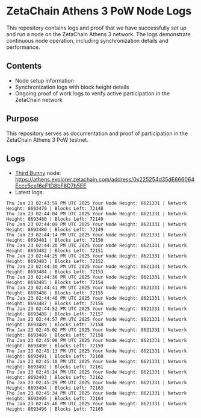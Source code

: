 # ZetaChain Athens 3 PoW Node Logs
This repository contains logs and proof that we have successfully set up and run a node on the ZetaChain Athens 3 network. The logs demonstrate continuous node operation, including synchronization details and performance.

## Contents
- Node setup information
- Synchronization logs with block height details
- Ongoing proof of work logs to verify active participation in the ZetaChain network

## Purpose
This repository serves as documentation and proof of participation in the ZetaChain Athens 3 PoW testnet.

## Logs

- [Third Bunny](https://thirdbunny.xyz/) node: https://athens.explorer.zetachain.com/address/0x225254d35dE666064Eccc5ce16eF1D8bF8D7b5EE
- Latest logs:
```
Thu Jan 23 02:43:59 PM UTC 2025 Your Node Height: 8621331 | Network Height: 8693479 | Blocks Left: 72148
Thu Jan 23 02:44:04 PM UTC 2025 Your Node Height: 8621331 | Network Height: 8693480 | Blocks Left: 72149
Thu Jan 23 02:44:09 PM UTC 2025 Your Node Height: 8621331 | Network Height: 8693480 | Blocks Left: 72149
Thu Jan 23 02:44:14 PM UTC 2025 Your Node Height: 8621331 | Network Height: 8693481 | Blocks Left: 72150
Thu Jan 23 02:44:20 PM UTC 2025 Your Node Height: 8621331 | Network Height: 8693482 | Blocks Left: 72151
Thu Jan 23 02:44:25 PM UTC 2025 Your Node Height: 8621331 | Network Height: 8693483 | Blocks Left: 72152
Thu Jan 23 02:44:30 PM UTC 2025 Your Node Height: 8621331 | Network Height: 8693484 | Blocks Left: 72153
Thu Jan 23 02:44:36 PM UTC 2025 Your Node Height: 8621331 | Network Height: 8693485 | Blocks Left: 72154
Thu Jan 23 02:44:41 PM UTC 2025 Your Node Height: 8621331 | Network Height: 8693486 | Blocks Left: 72155
Thu Jan 23 02:44:46 PM UTC 2025 Your Node Height: 8621331 | Network Height: 8693487 | Blocks Left: 72156
Thu Jan 23 02:44:52 PM UTC 2025 Your Node Height: 8621331 | Network Height: 8693488 | Blocks Left: 72157
Thu Jan 23 02:44:57 PM UTC 2025 Your Node Height: 8621331 | Network Height: 8693489 | Blocks Left: 72158
Thu Jan 23 02:45:02 PM UTC 2025 Your Node Height: 8621331 | Network Height: 8693489 | Blocks Left: 72158
Thu Jan 23 02:45:08 PM UTC 2025 Your Node Height: 8621331 | Network Height: 8693490 | Blocks Left: 72159
Thu Jan 23 02:45:13 PM UTC 2025 Your Node Height: 8621331 | Network Height: 8693491 | Blocks Left: 72160
Thu Jan 23 02:45:18 PM UTC 2025 Your Node Height: 8621331 | Network Height: 8693492 | Blocks Left: 72161
Thu Jan 23 02:45:24 PM UTC 2025 Your Node Height: 8621331 | Network Height: 8693493 | Blocks Left: 72162
Thu Jan 23 02:45:29 PM UTC 2025 Your Node Height: 8621331 | Network Height: 8693494 | Blocks Left: 72163
Thu Jan 23 02:45:34 PM UTC 2025 Your Node Height: 8621331 | Network Height: 8693495 | Blocks Left: 72164
Thu Jan 23 02:45:40 PM UTC 2025 Your Node Height: 8621331 | Network Height: 8693496 | Blocks Left: 72165
```
